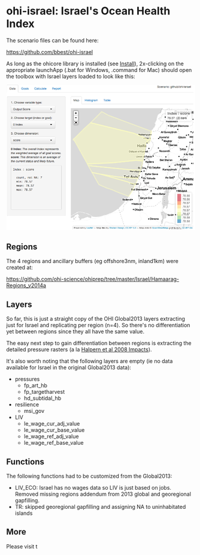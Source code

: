 ohi-israel: Israel's Ocean Health Index
==========

The scenario files can be found here:

https://github.com/bbest/ohi-israel

As long as the ohicore library is installed (see [Install](http://ohi-science.org/pages/install.html)), 2x-clicking on the appropriate launchApp (.bat for Windows, .command for Mac) should open the toolbox with Israel layers loaded to look like this:

![ohi-israel_tbx_screen](tmp/fig/ohi-israel_tbx_screen.png)

## Regions
The 4 regions and ancillary buffers (eg offshore3nm, inland1km) were created at: 

https://github.com/ohi-science/ohiprep/tree/master/Israel/Hamaarag-Regions_v2014a

## Layers
So far, this is just a straight copy of the OHI Global2013 layers extracting just for Israel and replicating per region (n=4). So there's no differentiation yet between regions since they all have the same value.

The easy next step to gain differentiation between regions is extracting the detailed pressure rasters (a la [Halpern et al 2008 Impacts](http://www.nceas.ucsb.edu/globalmarine/impacts)).

It's also worth noting that the following layers are empty (ie no data available for Israel in the original Global2013 data):
- pressures
  +  fp_art_hb
  +  fp_targetharvest
  +  hd_subtidal_hb
- resilience
  +  msi_gov
- LIV
  +  le_wage_cur_adj_value
  +  le_wage_cur_base_value
  +  le_wage_ref_adj_value
  +  le_wage_ref_base_value

## Functions
The following functions had to be customized from the Global2013:
- LIV_ECO: Israel has no wages data so LIV is just based on jobs. Removed missing regions addendum from 2013 global and georegional gapfilling.
- TR: skipped georegional gapfilling and assigning NA to uninhabitated islands

## More
Please visit t